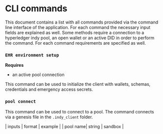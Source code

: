 # CLI commands
This document contains a list with all commands provided via the command line interface of the application. For each command the necessary input fields are explained as well. Some methods require a connection to a hyperledger indy pool, an open wallet or an active DID in order to perform the command. For each command requirements are specified as well.

### `EHR environment setup`
**Requires**
- an active pool connection

This command can be used to initialize the client with wallets, schemas, credentials and emergency access secrets.

### `pool connect`
This command can be used to connect to a pool. The command connects via a genesis file in the `.indy_client` folder.

| inputs | format | example |
| pool name| string | sandbox |
